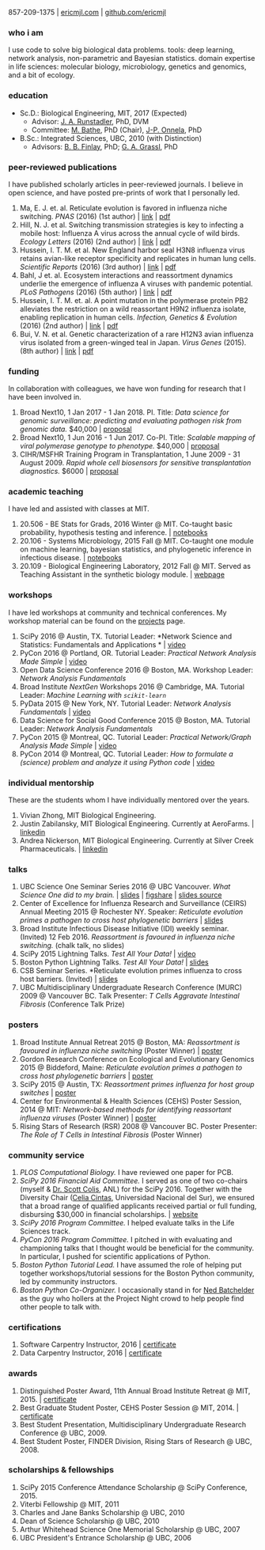 857-209-1375 | [ericmjl.com][2] | [github.com/ericmjl][3]

### who i am
I use code to solve big biological data problems. tools: deep learning, network analysis, non-parametric and Bayesian statistics. domain expertise in life sciences: molecular biology, microbiology, genetics and genomics, and a bit of ecology.

### education
- Sc.D.: Biological Engineering, MIT, 2017 (Expected)
    + Advisor: [J. A. Runstadler](https://runstadlerlab.mit.edu), PhD, DVM
    + Committee: [M. Bathe](http://lcbb.mit.edu/), PhD (Chair), [J-P. Onnela](https://www.hsph.harvard.edu/onnela-lab/research/), PhD
- B.Sc.: Integrated Sciences, UBC, 2010 (with Distinction)
    + Advisors: [B. B. Finlay](http://finlaylab.msl.ubc.ca/), PhD; [G. A. Grassl](https://www.kls.uni-kiel.de/en/members/prof.-dr.-guntram-grassl), PhD

### peer-reviewed publications

I have published scholarly articles in peer-reviewed journals. I believe in open science, and have posted pre-prints of work that I personally led.

1. Ma, E. J. et. al. Reticulate evolution is favored in influenza niche switching. *PNAS* (2016) (1st author) | [link](http://www.pnas.org/content/early/2016/04/21/1522921113.abstract) | [pdf](./paper-pnas2016.pdf)
1. Hill, N. J. et al. Switching transmission strategies is key to infecting a mobile host: Influenza A virus across the annual cycle of wild birds. *Ecology Letters* (2016) (2nd author) | [link](http://onlinelibrary.wiley.com/doi/10.1111/ele.12629/full) | [pdf](./paper-ecoletters2016.pdf)
1. Hussein, I. T. M. et al. New England harbor seal H3N8 influenza virus retains avian-like receptor specificity and replicates in human lung cells. *Scientific Reports* (2016) (3rd author) | [link](http://www.nature.com/articles/srep21428) | [pdf](./paper-srep2016.pdf)
1. Bahl, J et. al. Ecosystem interactions and reassortment dynamics underlie the emergence of influenza A viruses with pandemic potential. *PLoS Pathogens* (2016) (5th author) | [link](http://journals.plos.org/plospathogens/article?id=10.1371/journal.ppat.1005620) | [pdf](./paper-ppath2016.pdf)
1. Hussein, I. T. M. et. al. A point mutation in the polymerase protein PB2 alleviates the restriction on a wild reassortant H9N2 influenza isolate, enabling replication in human cells. *Infection, Genetics & Evolution* (2016) (2nd author) | [link](http://www.sciencedirect.com/science/article/pii/S156713481630137X) | [pdf](./paper-ige2016.pdf)
1. Bui, V. N. et al. Genetic characterization of a rare H12N3 avian influenza virus isolated from a green-winged teal in Japan. *Virus Genes* (2015). (8th author) | [link](http://link.springer.com/article/10.1007%2Fs11262-014-1162-9) | [pdf](./paper-virusgenes2016.pdf)

### funding

In collaboration with colleagues, we have won funding for research that I have been involved in.

1. Broad Next10, 1 Jan 2017 - 1 Jan 2018. PI. Title: *Data science for genomic surveillance: predicting and evaluating pathogen risk from genomic data.* $40,000 | [proposal](./proposal-bn10-mpra.pdf)
1. Broad Next10, 1 Jun 2016 - 1 Jun 2017. Co-PI. Title: *Scalable mapping of viral polymerase genotype to phenotype.* $40,000 | [proposal](./proposal-bn10-neuraminidase.pdf)
1. CIHR/MSFHR Training Program in Transplantation, 1 June 2009 - 31 August 2009. *Rapid whole cell biosensors for sensitive transplantation diagnostics.* $6000 | [proposal](./proposal-igem-2009.pdf)

### academic teaching

I have led and assisted with classes at MIT.

1. 20.506 - BE Stats for Grads, 2016 Winter @ MIT. Co-taught basic probability, hypothesis testing and inference. | [notebooks](https://github.com/ericmjl/be-stats-iap2016)
1. 20.106 - Systems Microbiology, 2015 Fall @ MIT. Co-taught one module on machine learning, bayesian statistics, and phylogenetic inference in infectious disease. | [notebooks](https://github.com/ericmjl/systems-microbiology-hiv)
1. 20.109 - Biological Engineering Laboratory, 2012 Fall @ MIT. Served as Teaching Assistant in the synthetic biology module. | [webpage](http://openwetware.org/wiki/20.109(F12))

### workshops

I have led workshops at community and technical conferences. My workshop material can be found on the [projects](/projects) page.

1. SciPy 2016 @ Austin, TX. Tutorial Leader: *Network Science and Statistics: Fundamentals and Applications * | [video](http://scipy2016.scipy.org/ehome/146062/332960/)
1. PyCon 2016 @ Portland, OR. Tutorial Leader: *Practical Network Analysis Made Simple* | [video](https://us.pycon.org/2016/schedule/presentation/1578/)
1. Open Data Science Conference 2016 @ Boston, MA. Workshop Leader: *Network Analysis Fundamentals*
1. Broad Institute *NextGen* Workshops 2016 @ Cambridge, MA. Tutorial Leader: *Machine Learning with `scikit-learn`*
1. PyData 2015 @ New York, NY. Tutorial Leader: *Network Analysis Fundamentals* | [video](https://www.youtube.com/watch?v=wcrwASR5DCQ)
1. Data Science for Social Good Conference 2015 @ Boston, MA. Tutorial Leader: *Network Analysis Fundamentals*
1. PyCon 2015 @ Montreal, QC. Tutorial Leader: *Practical Network/Graph Analysis Made Simple* | [video](https://www.youtube.com/watch?v=_k4MOh7J7YY)
1. PyCon 2014 @ Montreal, QC. Tutorial Leader: *How to formulate a (science) problem and analyze it using Python code* | [video](https://www.youtube.com/watch?v=j7AYwU7GcTs)

### individual mentorship

These are the students whom I have individually mentored over the years.

1. Vivian Zhong, MIT Biological Engineering.
1. Justin Zabilansky, MIT Biological Engineering. Currently at AeroFarms. | [linkedin](https://www.linkedin.com/in/justin-zabilansky-95390b3b)
1. Andrea Nickerson, MIT Biological Engineering. Currently at Silver Creek Pharmaceuticals. | [linkedin](http://www.silvercreekpharma.com/team/andrea-nickerson/)

### talks

1. UBC Science One Seminar Series 2016 @ UBC Vancouver. *What Science One did to my brain.* | [slides](./talk-scione-2016.pdf) | [figshare](https://dx.doi.org/10.6084/m9.figshare.3840012.v1) | [slides source](https://github.com/ericmjl/what-science-one-did-to-my-brain)
1. Center of Excellence for Influenza Research and Surveillance (CEIRS) Annual Meeting 2015 @ Rochester NY. Speaker: *Reticulate evolution primes a pathogen to cross host phylogenetic barriers* | [slides](./talk-ceirs-2015.pdf)
1. Broad Institute Infectious Disease Initiative (IDI) weekly seminar. (Invited) 12 Feb 2016. *Reassortment is favoured in influenza niche switching.* (chalk talk, no slides)
1. SciPy 2015 Lightning Talks. *Test All Your Data!* | [video](https://www.youtube.com/watch?v=yCStple1-28)
1. Boston Python Lightning Talks. *Test All Your Data!* | [slides](https://drive.google.com/open?id=1MVK3qLZhBTPFWC2dmNEnVAmFltW8RmC2aV4rvJL1uGw)
1. CSB Seminar Series. *Reticulate evolution primes influenza to cross host barriers. (Invited) | [slides](./talk-csb-2015.pdf)
1. UBC Multidisciplinary Undergraduate Research Conference (MURC) 2009 @ Vancouver BC. Talk Presenter: *T Cells Aggravate Intestinal Fibrosis* (Conference Talk Prize)

### posters
1. Broad Institute Annual Retreat 2015 @ Boston, MA: *Reassortment is favoured in influenza niche switching* (Poster Winner) | [poster](./poster-broad-retreat-2015.pdf)
1. Gordon Research Conference on Ecological and Evolutionary Genomics 2015 @ Biddeford, Maine: *Reticulate evolution primes a pathogen to cross host phylogenetic barriers* | [poster](./poster-grc-2015.pdf)
1. SciPy 2015 @ Austin, TX: *Reassortment primes influenza for host group switches* | [poster](./poster-grc-2015.pdf)
1. Center for Environmental & Health Sciences (CEHS) Poster Session, 2014 @ MIT: *Network-based methods for identifying reassortant influenza viruses* (Poster Winner) | [poster](./poster-cehs-2014.pdf)
1. Rising Stars of Research (RSR) 2008 @ Vancouver BC. Poster Presenter: *The Role of T Cells in Intestinal Fibrosis* (Poster Winner)

### community service
1. *PLOS Computational Biology.* I have reviewed one paper for PCB.
1. *SciPy 2016 Financial Aid Committee.* I served as one of two co-chairs (myself & [Dr. Scott Colis](http://www.anl.gov/contributors/scott-collis), ANL) for the SciPy 2016. Together with the Diversity Chair ([Celia Cintas](https://github.com/celiacintas), Universidad Nacional del Sur), we ensured that a broad range of qualified applicants received partial or full funding, disbursing $30,000 in financial scholarships. | [website](http://scipy2016.scipy.org/ehome/146062/388083/)
1. *SciPy 2016 Program Committee.* I helped evaluate talks in the Life Sciences track.
1. *PyCon 2016 Program Committee.* I pitched in with evaluating and championing talks that I thought would be beneficial for the community. In particular, I pushed for scientific applications of Python.
1. *Boston Python Tutorial Lead.* I have assumed the role of helping put together workshops/tutorial sessions for the Boston Python community, led by community instructors.
1. *Boston Python Co-Organizer.* I occasionally stand in for [Ned Batchelder](http://nedbatchelder.com) as the guy who hollers at the Project Night crowd to help people find other people to talk with.

### certifications
1. Software Carpentry Instructor, 2016 | [certificate](./software-carpentry-certificate.pdf)
1. Data Carpentry Instructor, 2016 | [certificate](./data-carpentry-certificate.pdf)

### awards
1. Distinguished Poster Award, 11th Annual Broad Institute Retreat @ MIT, 2015. | [certificate](./broad-2015-certificate.pdf)
1. Best Graduate Student Poster, CEHS Poster Session @ MIT, 2014. | [certificate](./cehs-2014-certificate.pdf)
1. Best Student Presentation, Multidisciplinary Undergraduate Research Conference @ UBC, 2009.
1. Best Student Poster, FINDER Division, Rising Stars of Research @ UBC, 2008.

### scholarships & fellowships
1. SciPy 2015 Conference Attendance Scholarship @ SciPy Conference, 2015.
1. Viterbi Fellowship @ MIT, 2011
1. Charles and Jane Banks Scholarship @ UBC, 2010
1. Dean of Science Scholarship @ UBC, 2010
1. Arthur Whitehead Science One Memorial Scholarship @ UBC, 2007
1. UBC President's Entrance Scholarship @ UBC, 2006

[1]: http://shortwhale.com/ericmjl
[2]: http://www.ericmjl.com
[3]: http://github.com/ericmjl
